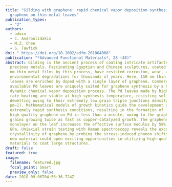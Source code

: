 ```yaml
---
title: "Gilding with graphene: rapid chemical vapor deposition synthesis of
  graphene on thin metal leaves"
publication_types:
  - "2"
authors:
  - admin
  - C. Androulidakis
  - M.Z. Chen
  - S. Tawfick
doi: " https://doi.org/10.1002/adfm.201804068"
publication: "*Advanced Functional Materials*, 28 (48)"
abstract: Gilding is the ancient process of coating intricate artifacts with
  precious metals. Fascinating Egyptian and Chinese sculptures, coated with <200
  nm thin metal films by this process, have resisted corrosion, wear, and other
  environmental degradations for thousands of years. Here, 150 nm thin palladium
  leaves are enriched by doped with a single layer of graphene. Commercially
  available Pd leaves are uniquely suited for graphene synthesis by a highly
  dynamic chemical vapor deposition process. The Pd leaves made by high strain
  rate beating are stable at high synthesis temperature, resisting solid‐state
  dewetting owing to their extremely low grain triple junctions density (0.017
  µm−1). Mathematical models of growth kinetics guide the development of
  extremely rapid synthesis conditions, resulting in the formation of
  high‐quality graphene on Pd in less than a minute, owing to the graphene
  grains growing twice as fast as copper‐catalyzed growth. The graphene
  monolayer on the leaf increases the effective surface modulus by 59% to 236
  GPa. Uniaxial strain testing with Raman spectroscopy reveals the excellent
  crystallinity of graphene by probing the stress‐induced phonon shifts. This
  new material could open exciting opportunities in utilizing high‐quality 2D
  materials to coat large structures.
draft: false
featured: true
image:
  filename: featured.jpg
  focal_point: Smart
  preview_only: false
date: 2018-09-06T04:56:36.724Z
---
```

